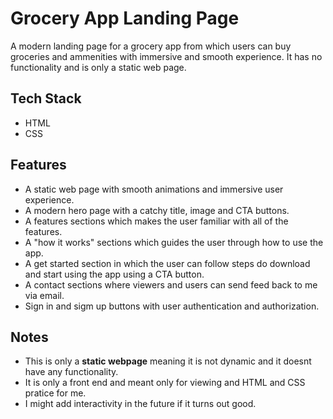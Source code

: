 # Grocery App Landing Page
A modern landing page for a grocery app from which users can buy groceries and ammenities with immersive and smooth experience. It has no functionality and is only a static web page.

## Tech Stack
- HTML
- CSS

## Features
- A static web page with smooth animations and immersive user experience.
- A modern hero page with a catchy title, image and CTA buttons.
- A features sections which makes the user familiar with all of the features.
- A "how it works" sections which guides the user through how to use the app.
- A get started section in which the user can follow steps do download and start using the app using a CTA button.
- A contact sections where viewers and users can send feed back to me via email.
- Sign in and sigm up buttons with user authentication and authorization.

## Notes
- This is only a **static webpage** meaning it is not dynamic and it doesnt have any functionality.
- It is only a front end and meant only for viewing and HTML and CSS pratice for me.
- I might add interactivity in the future if it turns out good.